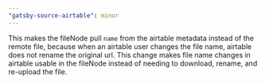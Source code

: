 ```yaml
---
"gatsby-source-airtable": minor
---
```


This makes the fileNode pull `name` from the airtable metadata instead of the
remote file, because when an airtable user changes the file name, airtable does
not rename the original url. This change makes file name changes in airtable
usable in the fileNode instead of needing to download, rename, and re-upload the
file.
